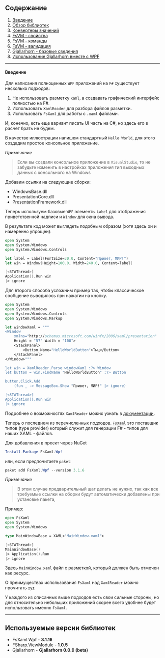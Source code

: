 ## Содержание  ##

1. [Введение](#Введение)
2. [Обзор библиотек](ru/Library.md)
2. [Конвертеры значений](ru/ValueConverter.md)
4. [FsVM - свойства](ru/ex1FSVM.md)
5. [FsVM - команды](ru/Command.md)
6. [FsVM - валидация](ru/Validation.md)
7. [Gjallarhorn - базовые сведения](ru/IntroductionGjl.md)
8. [Использование Gjallarhorn вместе с WPF](ru/GjlWpf.md)

---------

#### Введение

Для написания полноценных `WPF` приложений на `F#` существует несколько подходов:

1. Не использовать разметку `xaml`, а создавать графический интерфейс полностью на F#.
2. Использовать `XamlReader` для разбора файлов разметки.
3. Использовать `FsXaml` для работы с `.xaml` файлами.
 
И, конечно, есть еще вариант писать UI часть на C#, но здесь его в расчет брать не будем. 

В качестве иллюстрации напишем стандартный `Hello World`, для этого создадим простое консольное приложение.

*Примечание*
> Если вы создали консольное приложение в `VisualStudio`, то не забудьте изменить в настройках приложения тип выходных данных с консольного на Windows

Добавим ссылки на следующие сборки:

- WindowsBase.dll
- PresentationCore.dll
- PresentationFramework.dll

Теперь используем базовые `WPF` элементы `Label` для отображения приветственной надписи и `Window` для окна вывода. 

В результате код может выглядеть подобным образом (хотя здесь он и намеренно упрощен):

```fsharp
open System
open System.Windows
open System.Windows.Controls

let label = Label(FontSize=30.0, Content="Привет, МИР!")
let win = Window(Height=100.0, Width=240.0, Content=label)

[<STAThread>]
Application().Run win
|> ignore
```

Для второго способа усложним пример так, чтобы классическое сообщение выводилось при нажатии на кнопку.

```fsharp
open System
open System.Windows
open System.Windows.Controls
open System.Windows.Markup

let windowXaml = """
<Window
    xmlns="http://schemas.microsoft.com/winfx/2006/xaml/presentation"
    Height = "57" Width = "100">
    <StackPanel>
        <Button Name="HelloWorldButton">Тыц</Button>
    </StackPanel>
</Window>"""

let win = XamlReader.Parse windowXaml :?> Window
let button = win.FindName "HelloWorldButton" :?> Button

button.Click.Add
    (fun _ -> MessageBox.Show "Привет, МИР!" |> ignore)

[<STAThread>]
Application().Run win
|> ignore
```

Подробнее о возможностях `XamlReader` можно узнать в [документации](https://docs.microsoft.com/ru-ru/dotnet/api/system.windows.markup.xamlreader?view=netframework-4.7.2).

Теперь о последнем из перечисленных подходов. [`FsXaml`](https://github.com/fsprojects/FsXaml) это поставщик типов (type provider) который служит для генерации F# - типов для наших XAML - файлов.

Для добавления в проект через NuGet

```powershell
Install-Package FsXaml.Wpf
```

или, если предпочитаете `paket`:

```powershell
paket add FsXaml.Wpf --version 3.1.6
```

*Примечание*
> В этом случае предварительный шаг делать не нужно, так как все требуемые ссылки на сборки будут автоматически добавлены при установке пакета, 

Пример:

```fsharp
open FsXaml
open System
open System.Windows

type MainWindowBase = XAML<"MainWindow.xaml">

[<STAThread>]
MainWindowBase() 
|> Application().Run
|> ignore
```

Здесь `MainWindow.xaml` файл с разметкой, который должен быть отмечен как ресурс.

О преимуществах использования `FsXaml` над `XamlReader` можно прочитать [`тут`](http://stackoverflow.com/questions/30859148/advantage-of-fsxaml-type-provider-over-xamlreader)


У каждого из описанных выше подходов есть свои сильные стороны, но для относительно небольших приложений скорее всего удобнее будет использовать именно `FsXaml`. 


-------

## Используемые версии библиотек ##

- FsXaml.Wpf - **3.1.16**
- FSharp.ViewModule - **1.0.5**
- Gjallarhorn - **Gjallarhorn 0.0.9 (beta)**